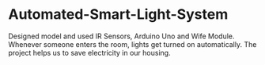 # Automated-Smart-Light-System
Designed model and used IR Sensors, Arduino Uno and Wife Module. Whenever someone enters the room, lights get turned on automatically. The project helps us to save electricity in our housing.
